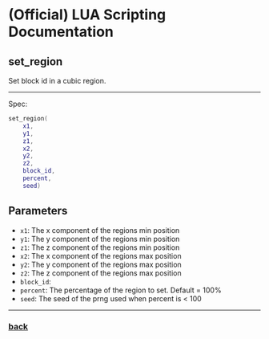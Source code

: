 
# (Official) LUA Scripting Documentation

## set_region

Set block id in a cubic region.

___

Spec:

```lua
set_region(
	x1,
	y1,
	z1,
	x2,
	y2,
	z2,
	block_id,
	percent,
	seed)
```

## Parameters

- `x1`: The x component of the regions min position
- `y1`: The y component of the regions min position
- `z1`: The z component of the regions min position
- `x2`: The x component of the regions max position
- `y2`: The y component of the regions max position
- `z2`: The z component of the regions max position
- `block_id`: 
- `percent`: The percentage of the region to set. Default = 100%
- `seed`: The seed of the prng used when percent is < 100

___

### [back](../blocks)
